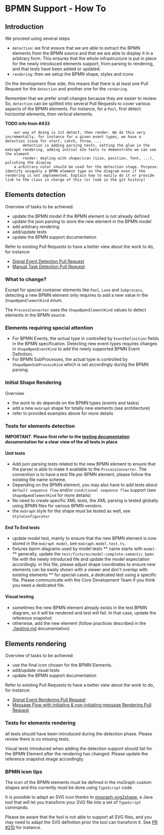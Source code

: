 # BPMN Support - How To

## Introduction

We proceed using several steps

- `detection`: we first ensure that we are able to extract the BPMN elements from the BPMN source and that we are able to display it in a arbitrary form.
This ensures that the whole infrastructure is put in place for the newly introduced elements support, from parsing to rendering,
and that tests have been added or updated.
- `rendering`: then we setup the BPMN shape, styles and icons

On the development flow side, this means that there is at least one Pull Request for the `detection` and another one for the `rendering`.

Remember that we prefer small changes because they are easier to review. So, `detection` can be splitted into several Pull Requests to cover
various aspects of the BPMN elements. For instance, for a `Pool`, first detect horizontal elements, then vertical elements.


**TODO info from #433**
```
    our way of doing is 1st detect, then render. We do this very incrementally, for instance for a given event types, we have a detection issue for start, catch, throw, ...
        detection is adding parsing tests, setting the glue in the mxGraph rendering, adding initial e2e tests to demonstrate we can see the element
        render: dealing with shape/icon (size, position, font, ...), polishing the display
    a arbitrary color should be used for the detection stage. Purpose: identify uniquely a BPMN element type on the diagram even if the rendering is not implemented. Explain how to easily do it or provide link to the class in charge of this (or look in the git history)
```


## Elements detection

Overview of tasks to be achieved:
* update the BPMN model if the BPMN element is not already defined
* update the json parsing to store the new element in the BPMN model
* add arbitrary rendering
* add/update tests
* update the BPMN support documentation

Refer to existing Pull Requests to have a better view about the work to do, for instance:
- [Signal Event Detection Pull Request](https://github.com/process-analytics/bpmn-visualization-js/pull/399/files)
- [Manual Task Detection Pull Request](https://github.com/process-analytics/bpmn-visualization-js/pull/582/files)


### What to change?

Except for special container elements like `Pool`, `Lane` and `Subprocess`, detecting a new BPMN element only requires to
add a new value in the `ShapeBpmnElementKind` enum.

The `ProcessConverter` uses the `ShapeBpmnElementKind` values to detect elements in the BPMN source.

### Elements requiring special attention 

- For BPMN Events, the actual type in controlled by `EventDefinition` fields in the BPMN specification. Detecting new event
types requires changes in `ShapeBpmnEventKind` to add the newly supported BPMN Event Definition.
- For BPMN SubProcesses, the actual type is controlled by `ShapeBpmnSubProcessKind` which is set accordingly during the BPMN parsing.

### Initial Shape Rendering

Overview
* the work to do depends on the BPMN types (events and tasks)
* add a new `mxGraph` shape for totally new elements (see architecture)
* refer to provided examples above for more details


### Tests for elements detection 

**IMPORTANT**: **__Please first refer to the [testing documentation](testing.md) documentation for a clear view of the all tests in place__** 


#### Unit tests

* Add json parsing tests related to the new BPMN element to ensure that the parser is able to make it available to the
`ProcessConverter`. The convention is to have a test file per BPMN element, please follow the existing file name scheme.
* Depending on the BPMN element, you may also have to add tests about `default sequence flow` and/or `conditional sequence
flow` support (see `ShapeBpmnElementKind` for more details)
* No need to create specific XML tests, the XML parsing is tested globally using BPMN files for various BPMN vendors.
* the `mxGraph` style for the shape must be tested as well, see `StyleConfigurator`

#### End To End tests

* update model test, mainly to ensure that the new BPMN element is now stored in the `mxGraph model`, see `mxGraph.model.test.ts`.
* fixtures bpmn diagrams used by model tests
** name starts with `model-`
** generally, update the `test/fixtures/model-complete-semantic.bpmn` file with the newly introduced file and update the model expectation accordingly.
in this file, please adjust shape coordinates to ensure new elements can be easily shown with a viewer and don't overlap with existing elements
** for special cases, a dedicated test using a specific file. Please communicate with the Core Development Team if you think you need a dedicated file.


#### Visual testing

* sometimes the new BPMN element already exists in the test BPMN diagram, so it will be rendered and test will fail. In that case, update the reference snapshot
* otherwise, add the new element (follow practices described in the [./testing.md](testing) documentation)


## Elements rendering

Overview of tasks to be achieved:
- use the final icon chosen for the BPMN Elements.
- add/update visual tests
- update the BPMN support documentation

Refer to existing Pull Requests to have a better view about the work to do, for instance:
- [Signal Event Rendering Pull Request](https://github.com/process-analytics/bpmn-visualization-js/pull/408/files)
- [Message Flow with initiating & non-initiating message Rendering Pull Request](https://github.com/process-analytics/bpmn-visualization-js/pull/569/files)


### Tests for elements rendering 

all tests should have been introduced during the detection phase. Please review there is no missing tests.

Visual tests introduced when adding the detection support should fail for the BPMN Element after the rendering has changed.
Please update the reference snapshot image accordingly.


### BPMN icon tips

The icon of the BPMN elements must be defined in the mxGraph custom shapes and this currently must be done using `TypeScript`
code.

It is possible to adapt an SVG icon thanks to [mxgraph-svg2shape](https://github.com/process-analytics/mxgraph-svg2shape),
a Java tool that will let you transform your SVG file into a set of `TypeScript` commands.

Please be aware that the tool is not able to support all SVG files, and you may need to adapt the SVG definition prior the
tool can transform it. See [PR #210](https://github.com/process-analytics/bpmn-visualization-js/pull/210) for instance.
